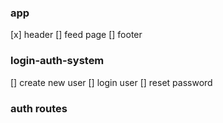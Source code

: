 ### app

[x] header
[] feed page
[] footer


### login-auth-system
[] create new user
[]  login user
[] reset password


### auth routes
